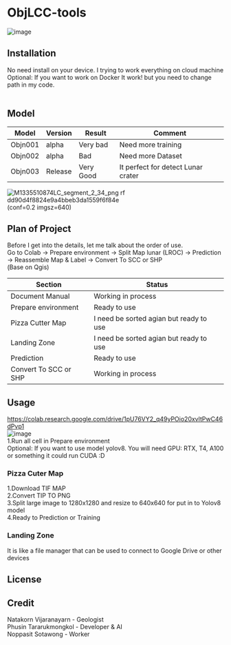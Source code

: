 # ObjLCC-tools
![image](https://github.com/user-attachments/assets/53e317db-ce41-4e22-b579-bd1c49e8df17)

## Installation
No need install on your device. I trying to work everything on cloud machine <br />
Optional: If you want to work on Docker It work! but you need to change path in my code. <br />
<br />

## Model
| Model  | Version | Result | Comment |
| ------------- | ------------- | ------------- | ------------- |
| Objn001  | alpha | Very bad | Need more training |
| Objn002  | alpha | Bad | Need more Dataset |
| Objn003 | Release | Very Good | It perfect for detect Lunar crater | <br />


![M1335510874LC_segment_2_34_png rf dd90d4f8824e9a4bbeb3da1559f6f84e](https://github.com/user-attachments/assets/617f9caa-31f2-470e-bb88-3a70bb997bc4) <br />
(conf=0.2 imgsz=640)


## Plan of Project
Before I get into the details, let me talk about the order of use. <br />
Go to Colab -> Prepare environment -> Split Map lunar (LROC) -> Prediction -> Reassemble Map & Label -> Convert To SCC or SHP <br />
(ฺBase on Qgis)

| Section | Status |
| ------------- | ------------- |
| Document Manual | Working in process |
| Prepare environment | Ready to use |
| Pizza Cutter Map | I need be sorted agian but ready to use |
| Landing Zone | I need be sorted agian but ready to use |
| Prediction | Ready to use |
| Convert To SCC or SHP | Working in process |

## Usage

https://colab.research.google.com/drive/1pU76VY2_q49yPOio20xvltPwC46dPvp1 <br />
![image](https://github.com/user-attachments/assets/1d75e4a9-4d69-41cf-8853-574b0bce25e0) <br />
1.Run all cell in Prepare environment <br />
Optional: If you want to use model yolov8. You will need GPU: RTX, T4, A100 or something it could run CUDA :D <br />

### Pizza Cuter Map
1.Download TIF MAP<br />
2.Convert TIP TO PNG<br />
3.Split large image to 1280x1280 and resize to 640x640 for put in to Yolov8 model<br />
4.Ready to Prediction or Training<br />

### Landing Zone
It is like a file manager that can be used to connect to Google Drive or other devices<br />

## License


## Credit
Natakorn Vijaranayarn - Geologist<br />
Phusin Tararukmongkol - Developer & AI <br />
Noppasit Sotawong - Worker<br />
